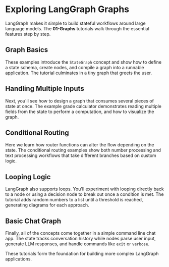 # Exploring LangGraph Graphs

LangGraph makes it simple to build stateful workflows around large language models. The **01-Graphs** tutorials walk through the essential features step by step.

## Graph Basics
These examples introduce the `StateGraph` concept and show how to define a state schema, create nodes, and compile a graph into a runnable application. The tutorial culminates in a tiny graph that greets the user.

## Handling Multiple Inputs
Next, you'll see how to design a graph that consumes several pieces of state at once. The example grade calculator demonstrates reading multiple fields from the state to perform a computation, and how to visualize the graph.

## Conditional Routing
Here we learn how router functions can alter the flow depending on the state. The conditional routing examples show both number processing and text processing workflows that take different branches based on custom logic.

## Looping Logic
LangGraph also supports loops. You'll experiment with looping directly back to a node or using a decision node to break out once a condition is met. The tutorial adds random numbers to a list until a threshold is reached, generating diagrams for each approach.

## Basic Chat Graph
Finally, all of the concepts come together in a simple command line chat app. The state tracks conversation history while nodes parse user input, generate LLM responses, and handle commands like `exit` or `verbose`.

These tutorials form the foundation for building more complex LangGraph applications.
